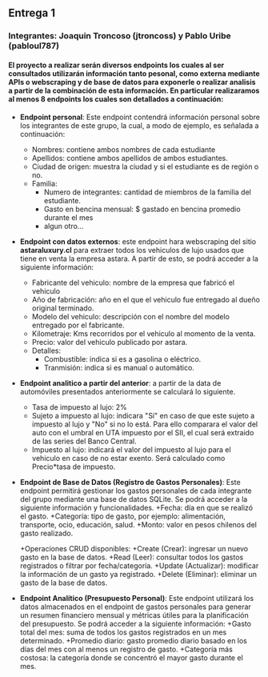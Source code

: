 ## Entrega 1
### Integrantes: Joaquin Troncoso (jtroncoss) y Pablo Uribe (pabloul787)

#### El proyecto a realizar serán diversos endpoints los cuales al ser consultados utilizarán información tanto pesonal, como externa mediante APIs o webscraping y de base de datos para exponerle o realizar analisis a partir de la combinación de esta información. En particular realizaramos al menos 8 endpoints los cuales son detallados a continuación:

+ **Endpoint personal**: Este endpoint contendrá información personal sobre los integrantes de este grupo, la cual, a modo de ejemplo, es señalada a continuación:
    + Nombres: contiene ambos nombres de cada estudiante
    + Apellidos: contiene ambos apellidos de ambos estudiantes.
    + Ciudad de origen: muestra la ciudad y si el estudiante es de región o no.
    + Familia: 
        + Numero de integrantes: cantidad de miembros de la familia del estudiante.
        + Gasto en bencina mensual: $ gastado en bencina promedio durante el mes
        + algun otro...
+ **Endpoint con datos externos**: este endpoint hara webscraping del sitio **astaraluxury.cl** para extraer todos los vehiculos de lujo usados que tiene en venta la empresa astara. A partir de esto, se podrá acceder a la siguiente información:
    + Fabricante del vehiculo: nombre de la empresa que fabricó el vehiculo
    + Año de fabricación: año en el que el vehiculo fue entregado al dueño original terminado.
    + Modelo del vehiculo: descripción con el nombre del modelo entregado por el fabricante.
    + Kilometraje: Kms recorridos por el vehiculo al momento de la venta.
    + Precio: valor del vehiculo publicado por astara.
    + Detalles:
        + Combustible: indica si es a gasolina o eléctrico.
        + Tranmisión: indica si es manual o automático.
+ **Endpoint analitico a partir del anterior**: a partir de la data de automóviles presentados anteriormente se calculará lo siguiente.
    + Tasa de impuesto al lujo: 2%
    + Sujeto a impuesto al lujo: indicara "Sí" en caso de que este sujeto a impuesto al lujo y "No" si no lo está. Para ello comparara el valor del auto con el umbral en UTA impuesto por el SII, el cual será extraido de las series del Banco Central.
    + Impuesto al lujo: indicará el valor del impuesto al lujo para el vehiculo en caso de no estar exento. Será calculado como Precio*tasa de impuesto.

+ **Endpoint de Base de Datos (Registro de Gastos Personales)**: Este endpoint permitirá gestionar los gastos personales de cada integrante del grupo mediante una base de datos SQLite. Se podrá acceder a la siguiente información y funcionalidades.
    +Fecha: día en que se realizó el gasto.
    +Categoría: tipo de gasto, por ejemplo: alimentación, transporte, ocio, educación, salud.
    +Monto: valor en pesos chilenos del gasto realizado.

    +Operaciones CRUD disponibles:
        +Create (Crear): ingresar un nuevo gasto en la base de datos.
        +Read (Leer): consultar todos los gastos registrados o filtrar por fecha/categoría.
        +Update (Actualizar): modificar la información de un gasto ya registrado.
        +Delete (Eliminar): eliminar un gasto de la base de datos.

+ **Endpoint Analítico (Presupuesto Personal)**: Este endpoint utilizará los datos almacenados en el endpoint de gastos personales para generar un resumen financiero mensual y métricas útiles para la planificación del presupuesto. Se podrá acceder a la siguiente información:
    +Gasto total del mes: suma de todos los gastos registrados en un mes determinado.
    +Promedio diario: gasto promedio diario basado en los días del mes con al menos un registro de gasto.
    +Categoría más costosa: la categoría donde se concentró el mayor gasto durante el mes.

